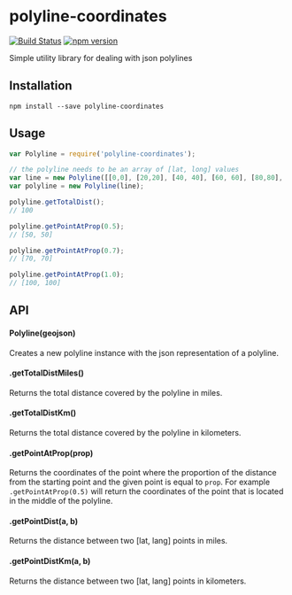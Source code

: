 # polyline-coordinates
[![Build Status](https://travis-ci.org/dongy7/polyline-coordinates.svg?branch=master)](https://travis-ci.org/dongy7/polyline-coordinates) [![npm version](https://badge.fury.io/js/polyline-coordinates.svg)](https://badge.fury.io/js/polyline-coordinates)

Simple utility library for dealing with json polylines

## Installation
```npm install --save polyline-coordinates```

## Usage
```js
var Polyline = require('polyline-coordinates');

// the polyline needs to be an array of [lat, long] values
var line = new Polyline([[0,0], [20,20], [40, 40], [60, 60], [80,80], [100, 100]]);
var polyline = new Polyline(line);

polyline.getTotalDist();
// 100

polyline.getPointAtProp(0.5);
// [50, 50]

polyline.getPointAtProp(0.7);
// [70, 70]

polyline.getPointAtProp(1.0);
// [100, 100]
```

## API
#### Polyline(geojson)
Creates a new polyline instance with the json representation of a polyline.

#### .getTotalDistMiles()
Returns the total distance covered by the polyline in miles.

#### .getTotalDistKm()
Returns the total distance covered by the polyline in kilometers.

#### .getPointAtProp(prop)
Returns the coordinates of the point where the proportion of 
the distance from the starting point and the given point is equal to `prop`.
For example `.getPointAtProp(0.5)` will return the coordinates of the point
that is located in the middle of the polyline.

#### .getPointDist(a, b)
Returns the distance between two [lat, lang] points in miles.

#### .getPointDistKm(a, b)
Returns the distance between two [lat, lang] points in kilometers.
